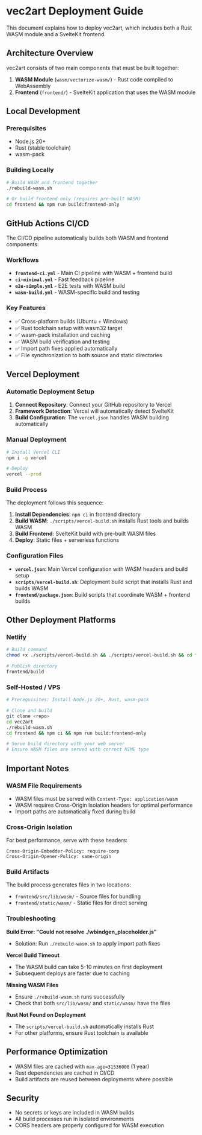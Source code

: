 # vec2art Deployment Guide

This document explains how to deploy vec2art, which includes both a Rust WASM module and a SvelteKit frontend.

## Architecture Overview

vec2art consists of two main components that must be built together:
1. **WASM Module** (`wasm/vectorize-wasm/`) - Rust code compiled to WebAssembly
2. **Frontend** (`frontend/`) - SvelteKit application that uses the WASM module

## Local Development

### Prerequisites
- Node.js 20+ 
- Rust (stable toolchain)
- wasm-pack

### Building Locally
```bash
# Build WASM and frontend together
./rebuild-wasm.sh

# Or build frontend only (requires pre-built WASM)
cd frontend && npm run build:frontend-only
```

## GitHub Actions CI/CD

The CI/CD pipeline automatically builds both WASM and frontend components:

### Workflows
- **`frontend-ci.yml`** - Main CI pipeline with WASM + frontend build
- **`ci-minimal.yml`** - Fast feedback pipeline 
- **`e2e-simple.yml`** - E2E tests with WASM build
- **`wasm-build.yml`** - WASM-specific build and testing

### Key Features
- ✅ Cross-platform builds (Ubuntu + Windows)
- ✅ Rust toolchain setup with wasm32 target
- ✅ wasm-pack installation and caching
- ✅ WASM build verification and testing
- ✅ Import path fixes applied automatically
- ✅ File synchronization to both source and static directories

## Vercel Deployment

### Automatic Deployment Setup

1. **Connect Repository**: Connect your GitHub repository to Vercel
2. **Framework Detection**: Vercel will automatically detect SvelteKit
3. **Build Configuration**: The `vercel.json` handles WASM building automatically

### Manual Deployment

```bash
# Install Vercel CLI
npm i -g vercel

# Deploy
vercel --prod
```

### Build Process

The deployment follows this sequence:
1. **Install Dependencies**: `npm ci` in frontend directory
2. **Build WASM**: `./scripts/vercel-build.sh` installs Rust tools and builds WASM
3. **Build Frontend**: SvelteKit build with pre-built WASM files
4. **Deploy**: Static files + serverless functions

### Configuration Files

- **`vercel.json`**: Main Vercel configuration with WASM headers and build setup
- **`scripts/vercel-build.sh`**: Deployment build script that installs Rust and builds WASM
- **`frontend/package.json`**: Build scripts that coordinate WASM + frontend builds

## Other Deployment Platforms

### Netlify
```bash
# Build command
chmod +x ./scripts/vercel-build.sh && ./scripts/vercel-build.sh && cd frontend && npm run build:frontend-only

# Publish directory  
frontend/build
```

### Self-Hosted / VPS
```bash
# Prerequisites: Install Node.js 20+, Rust, wasm-pack

# Clone and build
git clone <repo>
cd vec2art
./rebuild-wasm.sh
cd frontend && npm ci && npm run build:frontend-only

# Serve build directory with your web server
# Ensure WASM files are served with correct MIME type
```

## Important Notes

### WASM File Requirements
- WASM files must be served with `Content-Type: application/wasm`
- WASM requires Cross-Origin Isolation headers for optimal performance
- Import paths are automatically fixed during build

### Cross-Origin Isolation
For best performance, serve with these headers:
```
Cross-Origin-Embedder-Policy: require-corp
Cross-Origin-Opener-Policy: same-origin
```

### Build Artifacts
The build process generates files in two locations:
- `frontend/src/lib/wasm/` - Source files for bundling
- `frontend/static/wasm/` - Static files for direct serving

### Troubleshooting

**Build Error: "Could not resolve ./__wbindgen_placeholder__.js"**
- Solution: Run `./rebuild-wasm.sh` to apply import path fixes

**Vercel Build Timeout**
- The WASM build can take 5-10 minutes on first deployment
- Subsequent deploys are faster due to caching

**Missing WASM Files**
- Ensure `./rebuild-wasm.sh` runs successfully
- Check that both `src/lib/wasm/` and `static/wasm/` have the files

**Rust Not Found on Deployment**
- The `scripts/vercel-build.sh` automatically installs Rust
- For other platforms, ensure Rust toolchain is available

## Performance Optimization

- WASM files are cached with `max-age=31536000` (1 year)
- Rust dependencies are cached in CI/CD
- Build artifacts are reused between deployments where possible

## Security

- No secrets or keys are included in WASM builds
- All build processes run in isolated environments
- CORS headers are properly configured for WASM execution